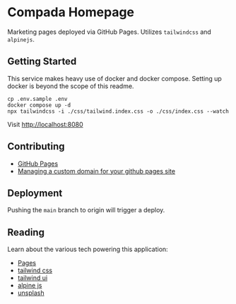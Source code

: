 # Compada Homepage

Marketing pages deployed via GitHub Pages. Utilizes `tailwindcss` and `alpinejs`.

## Getting Started

This service makes heavy use of docker and docker compose. Setting up docker is beyond the scope of this readme.

```shell
cp .env.sample .env
docker compose up -d
npx tailwindcss -i ./css/tailwind.index.css -o ./css/index.css --watch
```

Visit <http://localhost:8080>

## Contributing

- [GitHub Pages](https://docs.github.com/en/pages)
- [Managing a custom domain for your github pages site](https://docs.github.com/en/pages/configuring-a-custom-domain-for-your-github-pages-site/managing-a-custom-domain-for-your-github-pages-site)

## Deployment

Pushing the `main` branch to origin will trigger a deploy.

## Reading

Learn about the various tech powering this application:

- [Pages](https://pages.github.com)
- [tailwind css](https://tailwindcss.com/)
- [tailwind ui](https://tailwindui.com/)
- [alpine js](https://alpinejs.dev/)
- [unsplash](https://unsplash.com/)
